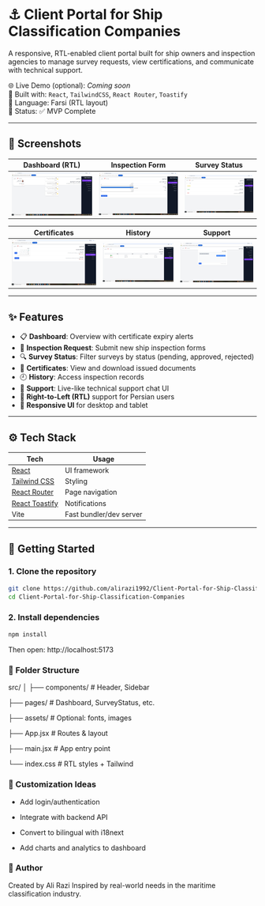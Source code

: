 # ⚓ Client Portal for Ship Classification Companies

A responsive, RTL-enabled client portal built for ship owners and inspection agencies to manage survey requests, view certifications, and communicate with technical support.

🌐 Live Demo (optional): _Coming soon_  
📂 Built with: `React`, `TailwindCSS`, `React Router`, `Toastify`  
📅 Language: Farsi (RTL layout)  
📁 Status: ✅ MVP Complete

---

## 📸 Screenshots

| Dashboard (RTL) | Inspection Form | Survey Status |
|------------------|------------------|----------------|
| ![dashboard](./public/1.png) | ![form](./public/2.png) | ![status](./public/3.png) |



| Certificates | History | Support |
|------------------|------------------|----------------|
| ![dashboard](./public/4.png) | ![form](./public/5.png) | ![status](./public/6.png) |




---

## ✨ Features

- 📋 **Dashboard**: Overview with certificate expiry alerts
- 🧾 **Inspection Request**: Submit new ship inspection forms
- 🔍 **Survey Status**: Filter surveys by status (pending, approved, rejected)
- 📜 **Certificates**: View and download issued documents
- 🕘 **History**: Access inspection records
- 💬 **Support**: Live-like technical support chat UI
- 🌙 **Right-to-Left (RTL)** support for Persian users
- 📱 **Responsive UI** for desktop and tablet

---

## ⚙️ Tech Stack

| Tech | Usage |
|------|-------|
| [React](https://reactjs.org/) | UI framework |
| [Tailwind CSS](https://tailwindcss.com/) | Styling |
| [React Router](https://reactrouter.com/) | Page navigation |
| [React Toastify](https://fkhadra.github.io/react-toastify/) | Notifications |
| Vite | Fast bundler/dev server |

---

## 🚀 Getting Started

### 1. Clone the repository
```bash
git clone https://github.com/alirazi1992/Client-Portal-for-Ship-Classification-Companies.git
cd Client-Portal-for-Ship-Classification-Companies
```
### 2. Install dependencies
``` bash
npm install
```
Then open: http://localhost:5173

### 📁 Folder Structure
src/
│
├── components/       # Header, Sidebar

├── pages/            # Dashboard, SurveyStatus, etc.

├── assets/           # Optional: fonts, images

├── App.jsx           # Routes & layout

├── main.jsx          # App entry point

└── index.css         # RTL styles + Tailwind

### 🧰 Customization Ideas

  - Add login/authentication

  - Integrate with backend API

  - Convert to bilingual with i18next

  - Add charts and analytics to dashboard

### 🙌 Author
Created by Ali Razi
Inspired by real-world needs in the maritime classification industry.
